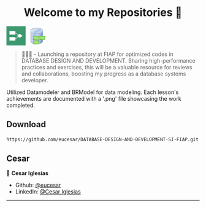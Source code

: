 <h1 align="center">Welcome to my Repositories 🤝</h1>
<p>
  <img align="center" alt="BrModel" height="50" width="50" src="./brmodel.png">
  <img align="center" alt="DataModeler" height="50" width="50" src="./datamodeler.png">
  <br>
</p>

> 🌱👨‍💻 - 
Launching a repository at FIAP for optimized codes in DATABASE DESIGN AND DEVELOPMENT. Sharing high-performance practices and exercises, this will be a valuable resource for reviews and collaborations, boosting my progress as a database systems developer.

Utilized Datamodeler and BRModel for data modeling. Each lesson's achievements are documented with a '.png' file showcasing the work completed.

## Download

```sh
https://github.com/eucesar/DATABASE-DESIGN-AND-DEVELOPMENT-SI-FIAP.git
```

## Cesar

👤 **Cesar Iglesias**

* Github: [@eucesar](https://github.com/eucesar)
* LinkedIn: [@Cesar Iglesias](https://www.linkedin.com/in/cesar-iglesias-tecnologia/)

***
